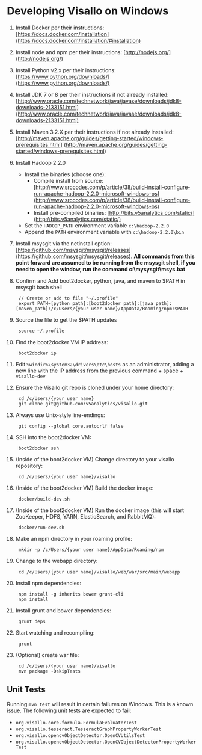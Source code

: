# Developing Visallo on Windows

1. Install Docker per their instructions: [https://docs.docker.com/installation](https://docs.docker.com/installation/#installation)

1. Install node and npm per their instructions: [http://nodejs.org/](http://nodejs.org/)

1. Install Python v2.x per their instructions: [https://www.python.org/downloads/](https://www.python.org/downloads/)

1. Install JDK 7 or 8 per their instructions if not already installed: [http://www.oracle.com/technetwork/java/javase/downloads/jdk8-downloads-2133151.html](http://www.oracle.com/technetwork/java/javase/downloads/jdk8-downloads-2133151.html)

1. Install Maven 3.2.X per their instructions if not already installed: [http://maven.apache.org/guides/getting-started/windows-prerequisites.html] (http://maven.apache.org/guides/getting-started/windows-prerequisites.html)

1. Install Hadoop 2.2.0

     - Install the binaries (choose one):
          - Compile install from source: [http://www.srccodes.com/p/article/38/build-install-configure-run-apache-hadoop-2.2.0-microsoft-windows-os](http://www.srccodes.com/p/article/38/build-install-configure-run-apache-hadoop-2.2.0-microsoft-windows-os)
          - Install pre-compiled binaries: [http://bits.v5analytics.com/static/](http://bits.v5analytics.com/static/)
     - Set the `HADOOP_PATH` environment variable `c:\hadoop-2.2.0`
     - Append the `PATH` environment variable with `c:\hadoop-2.2.0\bin`

1. Install msysgit via the netinstall option: [https://github.com/msysgit/msysgit/releases](https://github.com/msysgit/msysgit/releases).
**All commands from this point forward are assumed to be running from the msysgit shell, if you need to open the window, run the command c:\mysysgit\msys.bat**

1. Confirm and Add boot2docker, python, java, and maven to $PATH in msysgit bash shell

        // Create or add to file "~/.profile"
        export PATH=[python_path]:[boot2docker_path]:[java_path]:[maven_path]:/c/Users/{your user name}/AppData/Roaming/npm:$PATH

1. Source the file to get the $PATH updates

        source ~/.profile

1. Find the boot2docker VM IP address:

        boot2docker ip

1. Edit `%windir%\system32\drivers\etc\hosts` as an administrator, adding a new line with the IP address from the previous command + space + `visallo-dev`

1. Ensure the Visallo git repo is cloned under your home directory:

        cd /c/Users/{your user name}
        git clone git@github.com:v5analytics/visallo.git

1. Always use Unix-style line-endings:

        git config --global core.autocrlf false

1. SSH into the boot2docker VM:

        boot2docker ssh

1. (Inside of the boot2docker VM) Change directory to your visallo repository:

        cd /c/Users/{your user name}/visallo

1. (Inside of the boot2docker VM) Build the docker image:

        docker/build-dev.sh

1. (Inside of the boot2docker VM) Run the docker image (this will start ZooKeeper, HDFS, YARN, ElasticSearch, and RabbitMQ):

        docker/run-dev.sh

1. Make an npm directory in your roaming profile:

        mkdir -p /c/Users/{your user name}/AppData/Roaming/npm

1. Change to the webapp directory:

        cd /c/Users/{your user name}/visallo/web/war/src/main/webapp

1. Install npm dependencies:

        npm install -g inherits bower grunt-cli
        npm install

1. Install grunt and bower dependencies:

        grunt deps

1. Start watching and recompiling:

        grunt

1. (Optional) create war file:

        cd /c/Users/{your user name}/visallo
        mvn package -DskipTests

Unit Tests
-------------
Running `mvn test` will result in certain failures on Windows. This is a known issue. The following unit tests are
expected to fail:

* `org.visallo.core.formula.FormulaEvaluatorTest`
* `org.visallo.tesseract.TesseractGraphPropertyWorkerTest`
* `org.visallo.opencvObjectDetector.OpenCVUtilsTest`
* `org.visallo.opencvObjectDetector.OpenCVObjectDetectorPropertyWorkerTest`
